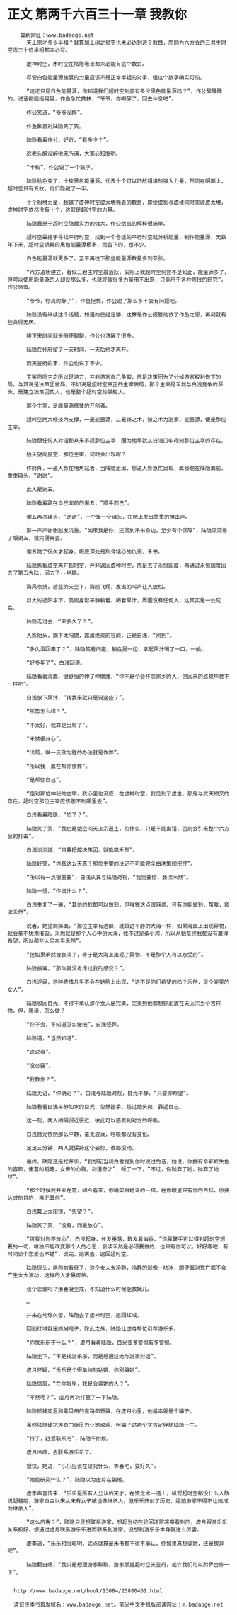# 正文 第两千六百三十一章 我教你
        最新网址：www.badaoge.net
          天上宗才多少半祖？就算加上树之星空也未必达到这个数目，而同为六方会的三君主时空连二十位半祖都未必有。
      
          虚神时空，木时空在陆隐看来都未必能有这个数目。
      
          尽管白色能量源施展的力量应该不是正常半祖的对手，但这个数字确实可怕。
      
          “这还只是白色能量源，你知道我们超时空到底有多少黑色能量源吗？”，作公醉醺醺的，说话都摇摇晃晃，作鱼急忙搀扶，“爷爷，你喝醉了，回去休息吧”。
      
          作公笑道，“爷爷没醉”。
      
          作鱼歉意对陆隐笑了笑。
      
          陆隐看着作公，好奇，“有多少？”。
      
          这老头醉没醉他无所谓，大家心知肚明。
      
          “十枚”，作公说了一个数字。
      
          陆隐脸色变了，十枚黑色能量源，代表十个可以匹敌祖境的强大力量，然而在明面上，超时空只有五枚，他们隐藏了一半。
      
          十个祖境力量，超越了虚神时空虚太境强者的数目，即便虚衡与虚棱同时突破虚太境，虚神时空依然没有十个，这就是超时空的力量。
      
          陆隐震撼于超时空隐藏实力的强大，作公给出的解释很简单。
      
          超时空最擅于寻找平行时空，找到一个合适的平行时空就分析能量，制作能量源，无数年下来，超时空损耗的黑色能量源极多，而留下的，也不少。
      
          白色能量源就更多了，至于再往下那些能量源数量多到夸张。
      
          “六方道场建立，看似三君主时空最活跃，实际上我超时空何尝不是如此，能量源多了，但可以使用能量源的人却没那么多，也就导致很多力量用不出来，只能用于各种修技的研究”，作公感慨。
      
          “爷爷，你真的醉了”，作鱼担忧，作公说了那么多不会有问题吧。
      
          陆隐没有继续这个话题，知道的已经足够，这算是作公报答他救了作鱼之恩，再问就有些贪得无厌。
      
          接下来时间就是随便聊聊，作公也清醒了很多。
      
          陆隐在作府留了一天时间，一天后他才离开。
      
          而天鉴府的事，作公也说了不少。
      
          天鉴府府主之所以是游方，并非游家自己争取，而是决策团为了分掉游家权利做下的局，与其说是决策团做局，不如说是超时空真正的主宰做局，那个主宰是禾然与白浅竞争的源头，是建立决策团的人，也是整个超时空的掌舵人。
      
          那个主宰，是能量源修技的开创者。
      
          超时空两大修技为支撑，一是能量源，二是馈之术，馈之术为游家，能量源，便是那位主宰。
      
          陆隐跟任何人对话都从来不提那位主宰，因为他早就从白浅口中得知那位主宰的存在。
      
          抬头望向星空，那位主宰，何时会出现呢？
      
          作府外，一道人影在墙角站着，当陆隐走出，那道人影急忙出现，直接跪在陆隐面前，重重磕头，“谢谢”。
      
          此人是谢五。
      
          陆隐看着跪在自己面前的谢五，“顺手而已”。
      
          谢五再次磕头，“谢谢”，一个接一个磕头，在地上发出重重的撞击声。
      
          那一声声谢谢越发沉重。“如果我是你，还回到禾书身边，至少有个保障”，陆隐深深看了眼谢五，说完便离去。
      
          谢五跪了很久才起身，眼底深处是刻骨铭心的仇恨，禾书。
      
          陆隐撕裂虚空离开超时空，并非返回虚神时空，而是去了永恒国度，再通过永恒国度回去了第五大陆，回去了--地球。
      
          海风吹拂，碧蓝的天空下，海鸥飞翔，发出的叫声让人放松。
      
          巨大的遮阳伞下，美丽身影平静躺着，喝着果汁，周围没有任何人，这其实是一处荒岛。
      
          陆隐走过去，“来多久了？”。
      
          人影抬头，摘下太阳镜，露出绝美的容颜，正是白浅，“刚到”。
      
          “多久没回来了？”，陆隐笑着问道，躺在另一边，拿起果汁喝了一口，一般。
      
          “好多年了”，白浅回道。
      
          陆隐看着海面，很舒服的伸了伸懒腰，“你不是个会怀念家乡的人，但回来的感觉毕竟不一样吧”。
      
          白浅放下果汁，“找我来就只是说这些？”。
      
          “形势怎么样？”。
      
          “不太好，我算是出局了”。
      
          “禾然很开心”。
      
          “出局，唯一反败为胜的办法就是作弊”。
      
          “所以我一直在帮你作弊”。
      
          “是帮你自己”。
      
          “但对那位神秘的主宰，我心里也没底，在虚神时空，我见到了虚主，那是与武天相交的存在，超时空那位主宰应该差不到哪里去”。
      
          白浅看着陆隐，“怕了？”。
      
          陆隐笑了笑，“我也是始空间天上宗道主，怕什么，只是不能出错，否则会引来整个六方会的打击”。
      
          白浅淡淡道，“只要把控决策团，就能赢禾然”。
      
          陆隐好笑，“你真这么天真？那位主宰的决定不可能完全由决策团把控”。
      
          “所以有一点很重要”，白浅认真与陆隐对视，“我需要你，亵渎禾然”。
      
          陆隐一愣，“你说什么？”。
      
          白浅重复了一遍，“其他的我都可以做到，但唯独这点很麻烦，只有你能做到，帮我，亵渎禾然”。
      
          说着，她望向海面，“那位主宰有洁癖，就跟这平静的大海一样，如果海面上出现异物，就会毫不犹豫摧毁，禾然就是那个人心中的大海，我不过是条小河，所以从始至终我都没有赢得希望，所以那些人只在乎禾然”。
      
          “但如果禾然被亵渎了，等于是大海上出现了异物，不是那个人可以忍受的”。
      
          陆隐抿嘴，“那你就没考虑过我的感受？”。
      
          白浅诧异，这种表情几乎不会在她脸上出现，“这不是你们希望的吗？禾然，是个完美的女人”。
      
          陆隐收回目光，不得不承认那个女人是完美，完美到他都想抓走放在天上宗当个吉祥物，但，亵渎，怎么做？
      
          “你不会，不知道怎么做吧”，白浅怪异。
      
          陆隐道，“当然知道”。
      
          “说说看”。
      
          “没必要”。
      
          “我教你？”。
      
          陆隐无语，“你确定？”。白浅与陆隐对视，目光平静，“只要你希望”。
      
          陆隐看着白浅平静如水的目光，忽然抬手，揽过她头颅，靠近自己。
      
          这一刻，两人相隔很近很近，彼此可以感受到对方的呼吸。
      
          白浅目光依然那么平静，毫无波澜，呼吸都没有变化。
      
          足足三分钟，两人就保持这个姿势，谁都没动。
      
          最终，陆隐还是松开手，“我想起当初白雪提到你时说过的话，她说，你拥有令彩虹失色的容颜，诸葛的韬略，女帝的心胸，剑道奇才”，顿了一下，“不过，你抛弃了她，抛弃了地球”。
      
          “那个时候我并未在意，如今看来，你确实跟她说的一样，在你眼里只有你的目标，你要达成的目的，再无其他”。
      
          白浅戴上太阳镜，“失望？”。
      
          陆隐笑了笑，“没有，而是放心”。
      
          “可我对你不放心”，白浅起身，长发垂落，散发着幽香，“你我联手可以得到超时空想要的一切，唯独不能改变那个人的心思，亵渎禾然是必须要做的，也只有你可以，好好练吧，有时间谈个恋爱也不错”，说完，她离去，返回超时空。
      
          陆隐摇头，居然被看低了，这个女人太冷静，冷静的就像一块冰，即便面对死亡都不会产生太大波动，这样的人才最可怕。
      
          谈个恋爱吗？摸着凝空戒，不知道什么时候能救嫣儿。
      
          …
      
          并未在地球久留，陆隐去了虚神时空，返回红域。
      
          回到红域就是抓捕暗子，除此之外，陆隐让虚月帮忙引荐游乐乐。
      
          “你找乐乐干什么？”，虚月看着陆隐，目光要多警惕有多警惕。
      
          陆隐坐下，“不是找游乐乐，而是想通过她与游家对话”。
      
          虚月怀疑，“乐乐是个很单纯的姑娘，你别骗她”。
      
          陆隐挑眉，“在你眼里，我是会骗她的人？”。
      
          “不然呢？”，虚月再次打量了一下陆隐。
      
          陆隐抓捕奕君和乘风用的套路都是骗，在虚月心里，他基本就是个骗子。
      
          虽然陆隐硬抗莲尊门徒压力让她改观，但骗子这两个字肯定伴随陆隐一生。
      
          “行了，赶紧联系吧”，陆隐不耐烦。
      
          虚月冷哼，去联系游乐乐了。
      
          很快，她道，“乐乐应该在研究什么，等着吧，要好久”。
      
          “她能研究什么？”，陆隐以为虚月在骗他。
      
          虚季声音传来，“乐乐是所有人公认的天才，在馈之术一道上，纵观超时空都没什么人敢说超越她，游家自古以来从未有女子被当做继承人，但乐乐开创了历史，逼迫游家不得不让她成为继承人”。
      
          “这么厉害？”，陆隐只是想联系游家，想起当初在轮回道院凉亭看到的，虚月跟游乐乐关系极好，想通过虚月联系游乐乐进而联系到游家，没想到游乐乐本身就这么厉害。
      
          虚季道，“乐乐相当聪明，这点就算是禾书都不得不承认，你如果真想骗她，还是放弃吧”。
      
          陆隐翻白眼，“我只是想跟游家聊聊，游家掌握超时空天鉴府，或许我们可以跨界合作一下”。
      
      
      http://www.badaoge.net/book/13084/25880461.html
      
      请记住本书首发域名：www.badaoge.net。笔尖中文手机版阅读网址：m.badaoge.net